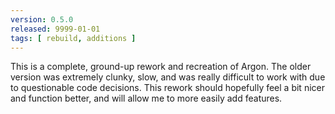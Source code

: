 ```yaml
---
version: 0.5.0
released: 9999-01-01
tags: [ rebuild, additions ]
---
```


This is a complete, ground-up rework and recreation of Argon. The older version was extremely clunky, slow, and was really difficult to work with due to questionable code decisions. This rework should hopefully feel a bit nicer and function better, and will allow me to more easily add features.